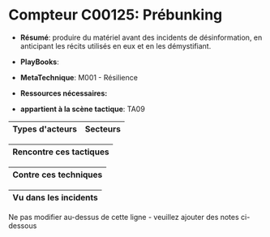 # Compteur C00125: Prébunking

* **Résumé**: produire du matériel avant des incidents de désinformation, en anticipant les récits utilisés en eux et en les démystifiant.

* **PlayBooks**:

* **MetaTechnique**: M001 - Résilience

* **Ressources nécessaires:**

* **appartient à la scène tactique**: TA09


|Types d'acteurs |Secteurs |
|----------- |------- |



|Rencontre ces tactiques |
|---------------------- |



|Contre ces techniques |
|------------------------- |



|Vu dans les incidents |
|----------------- |


Ne pas modifier au-dessus de cette ligne - veuillez ajouter des notes ci-dessous